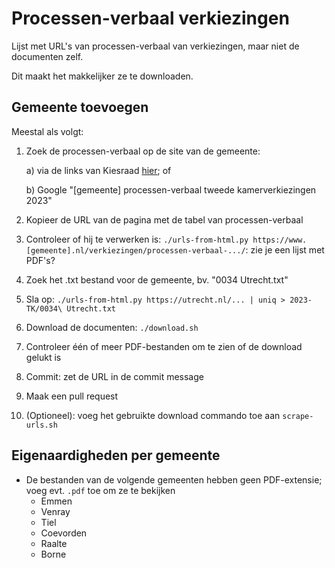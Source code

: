 # Processen-verbaal verkiezingen

Lijst met URL's van processen-verbaal van verkiezingen, maar niet de documenten zelf.

Dit maakt het makkelijker ze te downloaden.

## Gemeente toevoegen

Meestal als volgt:

1. Zoek de processen-verbaal op de site van de gemeente:

    a) via de links van Kiesraad [hier](https://www.kiesraad.nl/verkiezingen/tweede-kamer/uitslagen/uitslagen-per-gemeente-tweede-kamer); of

    b) Google "[gemeente] processen-verbaal tweede kamerverkiezingen 2023"

2. Kopieer de URL van de pagina met de tabel van processen-verbaal
3. Controleer of hij te verwerken is: `./urls-from-html.py https://www.[gemeente].nl/verkiezingen/processen-verbaal-.../`: zie je een lijst met PDF's?
4. Zoek het .txt bestand voor de gemeente, bv. "0034 Utrecht.txt"
5. Sla op: `./urls-from-html.py https://utrecht.nl/... | uniq > 2023-TK/0034\ Utrecht.txt`
6. Download de documenten: `./download.sh`
7. Controleer één of meer PDF-bestanden om te zien of de download gelukt is
8. Commit: zet de URL in de commit message
9. Maak een pull request

10. (Optioneel): voeg het gebruikte download commando toe aan `scrape-urls.sh`

## Eigenaardigheden per gemeente

* De bestanden van de volgende gemeenten hebben geen PDF-extensie; voeg evt. `.pdf` toe om ze te bekijken
    * Emmen
    * Venray
    * Tiel
    * Coevorden
    * Raalte
    * Borne

